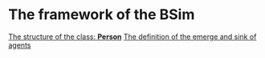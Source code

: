 # The framework of the BSim
[The structure of the class:  **Person**](/manual/_cls_Person.md)
[The definition of the emerge and sink of agents]()
